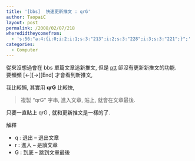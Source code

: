```yaml
---
title: '[bbs]  快速更新推文 : qrG'
author: TaopaiC
layout: post
permalink: /2008/02/07/218
wheredidtheycomefrom:
  - 's:56:"a:4:{i:0;i:2;i:1;s:3:"213";i:2;s:3:"228";i:3;s:3:"221";}";'
categories:
  - Computer
---
```

從來沒想過會在 bbs 單篇文章追新推文, 但是 [ptt][1] 卻沒有更新新推文的功能.  
要頻頻 \[←\]\[→\][End] 才會看到新推文,

我比較懶, 其實用 **qrG** 比較快,

> 複製 &#8220;qrG" 字串, 進入文章, 貼上, 就會在文章最後.

只要一直貼上 qrG , 就和更新推文是一樣的了.

解釋

*   q : 退出 &#8211; 退出文章
*   r : 進入 &#8211; 是讀文章
*   G : 到底 &#8211; 跳到文章最後

 [1]: telnet://ptt.cc